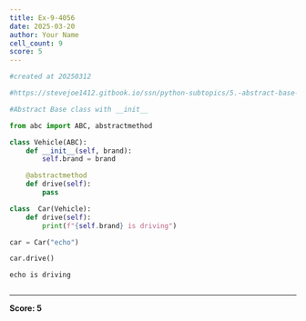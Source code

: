 ```yaml
---
title: Ex-9-4056
date: 2025-03-20
author: Your Name
cell_count: 9
score: 5
---
```


```python
#created at 20250312
```


```python
#https://stevejoe1412.gitbook.io/ssn/python-subtopics/5.-abstract-base-classes-abcs
```


```python
#Abstract Base class with __init__
```


```python
from abc import ABC, abstractmethod
```


```python
class Vehicle(ABC):
    def __init__(self, brand):
        self.brand = brand

    @abstractmethod
    def drive(self):
        pass
```


```python
class  Car(Vehicle):
    def drive(self):
        print(f"{self.brand} is driving")
```


```python
car = Car("echo")

```


```python
car.drive()
```

    echo is driving



```python

```


---
**Score: 5**